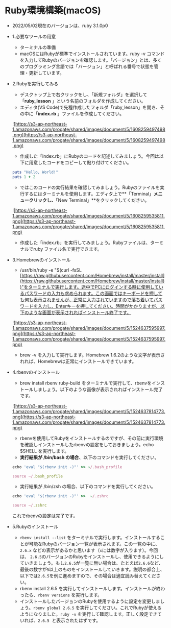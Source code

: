 # Ruby環境構築(macOS)
- 2022/05/02現在のバージョンは、ruby 3.1.0p0
- 1.必要なツールの用意
    - ターミナルの準備
    - macOSにはRubyが標準でインストールされています。ruby -v コマンドを入力してRubyのバージョンを確認します。「バージョン」とは、多くのプログラミング言語では「バージョン」と呼ばれる番号で状態を管理・更新しています。
- 2.Rubyを実行してみる
    - デスクトップ上で右クリックをし、「新規フォルダ」を選択して「**ruby_lesson**
    」という名前のフォルダを作成してください。
    - エディタ(VS Code)で先程作成したフォルダ「ruby_lesson」を開き、その中に「**index.rb**
    」ファイルを作成してください。
    
    ![https://s3-ap-northeast-1.amazonaws.com/progate/shared/images/document/5/1608259497498.png](https://s3-ap-northeast-1.amazonaws.com/progate/shared/images/document/5/1608259497498.png)
    
    - 作成した「index.rb」にRubyのコードを記述してみましょう。今回は以下に用意したコードをコピーして貼り付けてください。
    
    ```ruby
    puts "Hello, World!"
    puts 1 + 2
    ```
    
    - ではこのコードの実行結果を確認してみましょう。Rubyのファイルを実行するにはターミナルを使用します。エディタ上で**「Terminal」**メニュークリックし、**「New Terminal」**をクリックしてください。
    
    ![https://s3-ap-northeast-1.amazonaws.com/progate/shared/images/document/5/1608259535811.png](https://s3-ap-northeast-1.amazonaws.com/progate/shared/images/document/5/1608259535811.png)
    
    - 作成した「index.rb」を実行してみましょう。Rubyファイルは、ターミナルでruby ファイル名で実行できます。
- 3.Homebrewのインストール
    - /usr/bin/ruby -e "$(curl -fsSL [https://raw.githubusercontent.com/Homebrew/install/master/install](https://raw.githubusercontent.com/Homebrew/install/master/install))"をターミナルで実行します。途中でPCにログインする時に使用しているパスワードの入力も求められます。この画面ではキーボードを押しても何も表示されませんが、正常に入力されていますので落ち着いてパスワードを入力し、Enterキーを押してください。時間がかかりますが、以下のような画面が表示されればインストール終了です。
    
    ![https://s3-ap-northeast-1.amazonaws.com/progate/shared/images/document/5/1524637595997.png](https://s3-ap-northeast-1.amazonaws.com/progate/shared/images/document/5/1524637595997.png)
    
    - brew -v を入力して実行します。Homebrew 1.6.2のような文字が表示されれば、Homebrewは正常にインストールできています。
- 4.rbenvのインストール
    - brew install rbenv ruby-build をターミナルで実行して、rbenvをインストールしましょう。以下のような画像が表示されればインストール完了です。
    
    ![https://s3-ap-northeast-1.amazonaws.com/progate/shared/images/document/5/1524637814773.png](https://s3-ap-northeast-1.amazonaws.com/progate/shared/images/document/5/1524637814773.png)
    
    - rbenvを使用してRubyをインストールするのですが、その前に実行環境を確認しインストールしたrbenvの設定をしておきましょう。echo $SHELL を実行します。
    - **実行結果が /bin/bash の場合**、以下のコマンドを実行してください。
    
    ```ruby
    echo 'eval "$(rbenv init -)"' >> ~/.bash_profile
    
    source ~/.bash_profile
    ```
    
    - 実行結果が /bin/zsh の場合、以下のコマンドを実行してください。
    
    ```ruby
    echo 'eval "$(rbenv init -)"' >>  ~/.zshrc
    
    source ~/.zshrc
    ```
    
    これでrbenvの設定は完了です。
    
- 5.Rubyのインストール
    - `rbenv install --list` をターミナルで実行します。インストールすることが可能なRubyのバージョン一覧が表示されます。この一覧の中に、`2.6.x` などの表示があるかと思います（`x`には数字が入ります）。今回は、 `2.6.5`のバージョンのRubyをインストールし、使用できるようにしていきましょう。もし`2.6.5`が一覧に無い場合は、たとえば`2.6.6`など、最後の数字が`5`以上のものをインストールしていきます。説明の都合上、以下では`2.6.5`を例に進めますので、その場合は適宜読み替えてください。
    - rbenv install 2.6.5 を実行してインストールします。インストールが終わったら、`rbenv versions` を実行します。
    - インストールしたバージョンのRubyを使用するように設定を変更しましょう。`rbenv global 2.6.5` を実行してください。これでRubyが使えるようになりました。`ruby -v` を実行して確認します。正しく設定できていれば、`2.6.5`
     と表示されたはずです。
